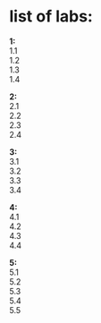 # list of labs:
**1:**   
1.1  
1.2  
1.3  
1.4  

**2:**  
2.1  
2.2  
2.3  
2.4

**3:**  
3.1  
3.2  
3.3  
3.4

**4:**  
4.1  
4.2  
4.3  
4.4

**5:**  
5.1  
5.2  
5.3  
5.4  
5.5
